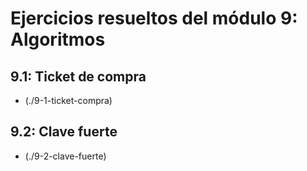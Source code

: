 # Ejercicios resueltos del módulo 9: Algoritmos


## 9.1: Ticket de compra

- (./9-1-ticket-compra)

## 9.2: Clave fuerte

- (./9-2-clave-fuerte)


